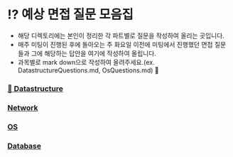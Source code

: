 # ⁉️ 예상 면접 질문 모음집
- 해당 디렉토리에는 본인이 정리한 각 파트별로 질문을 작성하여 올리는 곳입니다.
- 매주 미팅이 진행된 후에 돌아오는 주 화요일 이전에 미팅에서 진행했던 면접 질문들과 그에 해당하는 답안을 여기에 작성하여 올립니다.
- 과목별로 mark down으로 작성하여 올려주세요.(ex. DatastructureQuestions.md, OsQuestions.md) 🙂

### [🕋 Datastructure](datastructure.md)
### [Network]()
### [OS]()
### [Database]()
